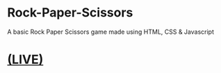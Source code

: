 # Rock-Paper-Scissors 
A basic Rock Paper Scissors game made using HTML, CSS &amp; Javascript

# [(LIVE)](https://rawadhossain.github.io/Rock-Paper-Scissors/)

